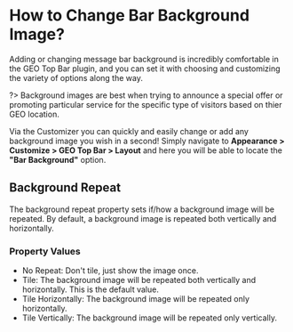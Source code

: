 
# How to Change Bar Background Image?

Adding or changing message bar background is incredibly comfortable in the GEO Top Bar plugin, and you can set it with choosing and customizing the variety of options along the way.

?> Background images are best when trying to announce a special offer or promoting particular service for the specific type of visitors based on thier GEO location.

Via the Customizer you can quickly and easily change or add any background image you wish in a second! 
Simply navigate to **Appearance > Customize > GEO Top Bar > Layout** and here you will be able to locate the **"Bar Background"** option.

## Background Repeat

The background repeat property sets if/how a background image will be repeated.
By default, a background image is repeated both vertically and horizontally.

### Property Values

* No Repeat: Don't tile, just show the image once.
* Tile: The background image will be repeated both vertically and horizontally. This is the default value.
* Tile Horizontally: The background image will be repeated only horizontally.
* Tile Vertically: The background image will be repeated only vertically.
